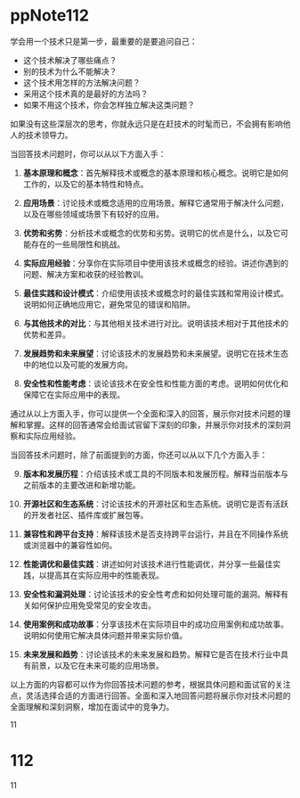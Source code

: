 # ppNote112
学会用一个技术只是第一步，最重要的是要追问自己：

- 这个技术解决了哪些痛点？
- 别的技术为什么不能解决？
- 这个技术用怎样的方法解决问题？
- 采用这个技术真的是最好的方法吗？
- 如果不用这个技术，你会怎样独立解决这类问题？

如果没有这些深层次的思考，你就永远只是在赶技术的时髦而已，不会拥有影响他人的技术领导力。



当回答技术问题时，你可以从以下方面入手：

1. **基本原理和概念**：首先解释技术或概念的基本原理和核心概念。说明它是如何工作的，以及它的基本特性和特点。

2. **应用场景**：讨论技术或概念适用的应用场景。解释它通常用于解决什么问题，以及在哪些领域或场景下有较好的应用。

3. **优势和劣势**：分析技术或概念的优势和劣势。说明它的优点是什么，以及它可能存在的一些局限性和挑战。

4. **实际应用经验**：分享你在实际项目中使用该技术或概念的经验。讲述你遇到的问题、解决方案和收获的经验教训。

5. **最佳实践和设计模式**：介绍使用该技术或概念时的最佳实践和常用设计模式。说明如何正确地应用它，避免常见的错误和陷阱。

6. **与其他技术的对比**：与其他相关技术进行对比。说明该技术相对于其他技术的优势和差异。

7. **发展趋势和未来展望**：讨论该技术的发展趋势和未来展望。说明它在技术生态中的地位以及可能的发展方向。

8. **安全性和性能考虑**：谈论该技术在安全性和性能方面的考虑。说明如何优化和保障它在实际应用中的表现。

通过从以上方面入手，你可以提供一个全面和深入的回答，展示你对技术问题的理解和掌握。这样的回答通常会给面试官留下深刻的印象，并展示你对技术的深刻洞察和实际应用经验。

当回答技术问题时，除了前面提到的方面，你还可以从以下几个方面入手：

9. **版本和发展历程**：介绍该技术或工具的不同版本和发展历程。解释当前版本与之前版本的主要改进和新增功能。

10. **开源社区和生态系统**：讨论该技术的开源社区和生态系统。说明它是否有活跃的开发者社区、插件库或扩展包等。

11. **兼容性和跨平台支持**：解释该技术是否支持跨平台运行，并且在不同操作系统或浏览器中的兼容性如何。

12. **性能调优和最佳实践**：讲述如何对该技术进行性能调优，并分享一些最佳实践，以提高其在实际应用中的性能表现。

13. **安全性和漏洞处理**：讨论该技术的安全性考虑和如何处理可能的漏洞。解释有关如何保护应用免受常见的安全攻击。

14. **使用案例和成功故事**：分享该技术在实际项目中的成功应用案例和成功故事。说明如何使用它解决具体问题并带来实际价值。

15. **未来发展和趋势**：讨论该技术的未来发展和趋势。解释它是否在技术行业中具有前景，以及它在未来可能的应用场景。

以上方面的内容都可以作为你回答技术问题的参考，根据具体问题和面试官的关注点，灵活选择合适的方面进行回答。全面和深入地回答问题将展示你对技术问题的全面理解和深刻洞察，增加在面试中的竞争力。

11

112
=======
11